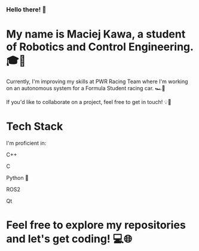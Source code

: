 ### Hello there! 👋

# My name is Maciej Kawa, a student of Robotics and Control Engineering. 🎓🤖

Currently, I'm improving my skills at PWR Racing Team where I'm working on an autonomous system for a Formula Student racing car. 🏎️🏁

If you'd like to collaborate on a project, feel free to get in touch! 💡👥

# Tech Stack

I'm proficient in:

C++

C

Python 🐍

ROS2

Qt


# Feel free to explore my repositories and let's get coding! 💻🌐

